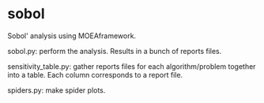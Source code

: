 sobol
========================

Sobol' analysis using MOEAframework.  

sobol.py: perform the analysis.  Results in a bunch of reports files.

sensitivity\_table.py: gather reports files for each algorithm/problem together into a table.  Each column corresponds to a report file.

spiders.py: make spider plots.

